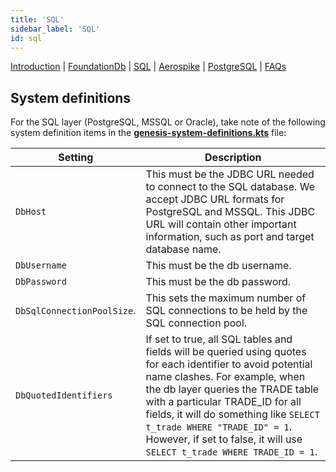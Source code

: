 ```yaml
---
title: 'SQL'
sidebar_label: 'SQL'
id: sql
---
```


[Introduction](/database/database-technology/overview/) |
[FoundationDb](/database/database-technology/foundationdb/) | [SQL](/database/database-technology/sql/) | [Aerospike](/database/database-technology/aerospike/) |  [PostgreSQL](/database/database-technology/postgresql/) | [FAQs](/database/database-technology/faqs/) 

## System definitions
For the SQL layer (PostgreSQL, MSSQL or Oracle), take note of the following system definition items in the [**genesis-system-definitions.kts**](/database/database-technology/sql/) file:


| Setting   | Description   |  
|----------|-------------|
| `DbHost` | This must be the JDBC URL needed to connect to the SQL database. We accept JDBC URL formats for PostgreSQL and MSSQL. This JDBC URL will contain other important information, such as port and target database name. |
| `DbUsername` | This must be the db username. |  
| `DbPassword` | This must be the db password.|
|`DbSqlConnectionPoolSize`.| This sets the maximum number of SQL connections to be held by the SQL connection pool. |  
| `DbQuotedIdentifiers` | If set to true, all SQL tables and fields will be queried using quotes for each identifier to avoid potential name clashes. For example, when the db layer queries the TRADE table with a particular TRADE_ID for all fields, it will do something like `SELECT t_trade WHERE "TRADE_ID" = 1`. However, if set to false, it will use `SELECT t_trade WHERE TRADE_ID = 1`.|  
